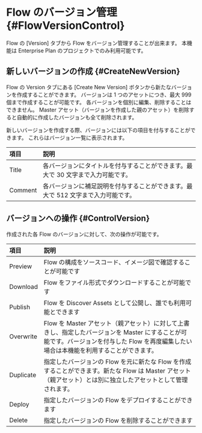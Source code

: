 # Flow のバージョン管理 {#FlowVersionControl}

Flow の [Version] タブから Flow をバージョン管理することが出来ます。
本機能は Enterprise Plan のプロジェクトでのみ利用可能です。

## 新しいバージョンの作成 {#CreateNewVersion}

Flow の Version タブにある [Create New Version] ボタンから新たなバージョンを作成することができます。
バージョンは 1 つのアセットにつき、最大 999 個まで作成することが可能です。
各バージョンを個別に編集、削除することはできません。
Master アセット（バージョンを作成した親のアセット）を削除すると自動的に作成したバージョンも全て削除されます。

新しいバージョンを作成する際、バージョンには以下の項目を付与することができます。
これらはバージョン一覧に表示されます。

| 項目    | 説明                                                                              |
| :------ | :-------------------------------------------------------------------------------- |
| Title   | 各バージョンにタイトルを付与することができます。最大で 30 文字まで入力可能です。  |
| Comment | 各バージョンに補足説明を付与することができます。最大で 512 文字まで入力可能です。 |

## バージョンへの操作 {#ControlVersion}

作成された各 Flow のバージョンに対して、次の操作が可能です。

| 項目      | 説明                                                                                                                                                                                      |
| :-------- | :---------------------------------------------------------------------------------------------------------------------------------------------------------------------------------------- |
| Preview   | Flow の構成をソースコード、イメージ図で確認することが可能です                                                                                                                             |
| Download  | Flow をファイル形式でダウンロードすることが可能です                                                                                                                                       |
| Publish   | Flow を Discover Assets として公開し、誰でも利用可能とできます                                                                                                                            |
| Overwrite | Flow を Master アセット（親アセット）に対して上書きし、指定したバージョンを Master にすることが可能です。バージョンを付与した Flow を再度編集したい場合は本機能を利用することができます。 |
| Duplicate | 指定したバージョンの Flow を元に新たな Flow を作成することができます。新たな Flow は Master アセット（親アセット）とは別に独立したアセットとして管理されます。                            |
| Deploy    | 指定したバージョンの Flow をデプロイすることができます                                                                                                                                    |
| Delete    | 指定したバージョンの Flow を削除することができます                                                                                                                                        |
